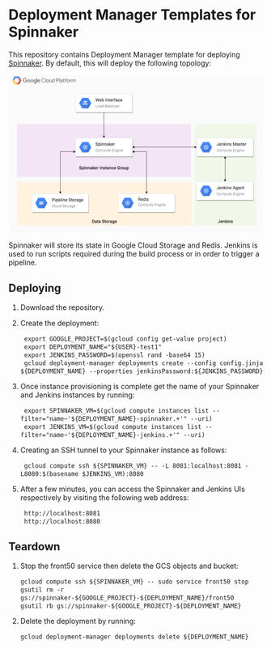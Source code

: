 # Deployment Manager Templates for Spinnaker

This repository contains Deployment Manager template for deploying [Spinnaker](http://www.spinnaker.io/).
By default, this will deploy the following topology:

![](images/spinnaker-arch.png)

Spinnaker will store its state in Google Cloud Storage and Redis. Jenkins
is used to run scripts required during the build process or in order to trigger
a pipeline.

## Deploying

1. Download the repository.
1. Create the deployment:

        export GOOGLE_PROJECT=$(gcloud config get-value project)
        export DEPLOYMENT_NAME="${USER}-test1"
        export JENKINS_PASSWORD=$(openssl rand -base64 15)
        gcloud deployment-manager deployments create --config config.jinja ${DEPLOYMENT_NAME} --properties jenkinsPassword:${JENKINS_PASSWORD}

1. Once instance provisioning is complete get the name of your Spinnaker and Jenkins instances by
   running:

        export SPINNAKER_VM=$(gcloud compute instances list --filter="name~'${DEPLOYMENT_NAME}-spinnaker.+'" --uri)
        export JENKINS_VM=$(gcloud compute instances list --filter="name~'${DEPLOYMENT_NAME}-jenkins.+'" --uri)

1. Creating an SSH tunnel to your Spinnaker instance as follows:

        gcloud compute ssh ${SPINNAKER_VM} -- -L 8081:localhost:8081 -L8080:$(basename $JENKINS_VM):8080

1. After a few minutes, you can access the Spinnaker and Jenkins UIs respectively by visiting the following web address:

        http://localhost:8081
        http://localhost:8080

## Teardown

1. Stop the front50 service then delete the GCS objects and bucket:

       gcloud compute ssh ${SPINNAKER_VM} -- sudo service front50 stop
       gsutil rm -r gs://spinnaker-${GOOGLE_PROJECT}-${DEPLOYMENT_NAME}/front50
       gsutil rb gs://spinnaker-${GOOGLE_PROJECT}-${DEPLOYMENT_NAME}

1. Delete the deployment by running:

       gcloud deployment-manager deployments delete ${DEPLOYMENT_NAME}

